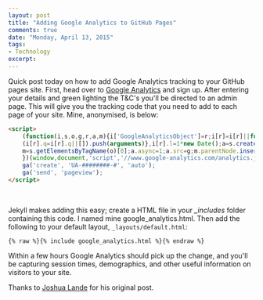 ```yaml
---
layout: post
title: "Adding Google Analytics to GitHub Pages"
comments: true
date: "Monday, April 13, 2015"
tags:
- Technology
excerpt:
---
```


Quick post today on how to add Google Analytics tracking to your GitHub pages site. First, head over to [Google Analytics](http://www.google.com/analytics/) and sign up. After entering your details and green lighting the T&C's you'll be directed to an admin page. This will give you the tracking code that you need to add to each page of your site. Mine, anonymised, is below:

```html
<script>
    (function(i,s,o,g,r,a,m){i['GoogleAnalyticsObject']=r;i[r]=i[r]||function(){
    (i[r].q=i[r].q||[]).push(arguments)},i[r].l=1*new Date();a=s.createElement(o),
    m=s.getElementsByTagName(o)[0];a.async=1;a.src=g;m.parentNode.insertBefore(a,m)
    })(window,document,'script','//www.google-analytics.com/analytics.js','ga');
    ga('create', 'UA-########-#', 'auto');
    ga('send', 'pageview');
</script>
```
<br>

Jekyll makes adding this easy; create a HTML file in your *\_includes* folder containing this code. I named mine google\_analytics.html. Then add the following to your default layout, `_layouts/default.html`:

```
{% raw %}{% include google_analytics.html %}{% endraw %}
```

Within a few hours Google Analytics should pick up the change, and you'll be capturing session times, demographics, and other useful information on visitors to your site.

Thanks to [Joshua Lande](http://joshualande.com/jekyll-github-pages-poole/) for his original post.
